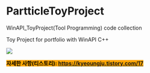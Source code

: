 # PartticleToyProject
WinAPI_ToyProject(Tool Programming) code  collection  

Toy Project for portfolio with WinAPI C++

<img src="https://img1.daumcdn.net/thumb/R1280x0/?scode=mtistory2&fname=https%3A%2F%2Fblog.kakaocdn.net%2Fdn%2FMa3PT%2FbtrWBhEp68J%2FCYPQy7p6EPkkLvIljIK3Vk%2Fimg.png">

<mark style="background-color:orange">**자세한 사항(티스토리): https://kyeoungju.tistory.com/17**  </mark> 
